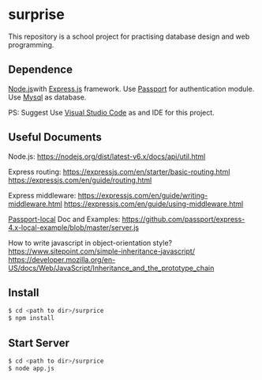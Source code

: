 # surprise

This repository is a school project for practising database design and web programming.

## Dependence
[Node.js](https://nodejs.org/en/)with [Express.js](https://expressjs.com/) framework.
Use [Passport](http://passportjs.org/) for authentication module.
Use [Mysql](https://www.mysql.com/) as database.

PS: Suggest Use [Visual Studio Code](http://code.visualstudio.com/) as and IDE for this project.

## Useful Documents
Node.js: 
https://nodejs.org/dist/latest-v6.x/docs/api/util.html

Express routing: 
https://expressjs.com/en/starter/basic-routing.html
https://expressjs.com/en/guide/routing.html 

Express middleware: 
https://expressjs.com/en/guide/writing-middleware.html
https://expressjs.com/en/guide/using-middleware.html 

[Passport-local](https://github.com/jaredhanson/passport-local) Doc and Examples:
https://github.com/passport/express-4.x-local-example/blob/master/server.js

How to write javascript in object-orientation style?
https://www.sitepoint.com/simple-inheritance-javascript/
https://developer.mozilla.org/en-US/docs/Web/JavaScript/Inheritance_and_the_prototype_chain


## Install

```bash
$ cd <path to dir>/surprice
$ npm install 
```

## Start Server

```bash
$ cd <path to dir>/surprice
$ node app.js
```


